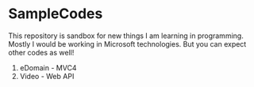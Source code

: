 # SampleCodes

This repository is sandbox for new things I am learning in programming. Mostly I would be working in Microsoft technologies. But you can expect other codes as well!

1. eDomain - MVC4
2. Video - Web API
